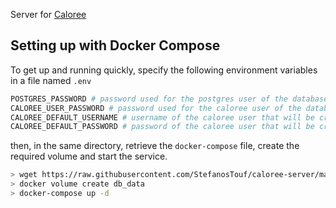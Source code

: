 Server for [Caloree](https://github.com/StefanosTouf/caloree-cli)

## Setting up with Docker Compose

To get up and running quickly, specify the following environment variables in a file named `.env`

```bash
POSTGRES_PASSWORD # password used for the postgres user of the database
CALOREE_USER_PASSWORD # password used for the caloree user of the database user
CALOREE_DEFAULT_USERNAME # username of the caloree user that will be created on startup
CALOREE_DEFAULT_PASSWORD # password of the caloree user that will be created on startup
```

then, in the same directory, retrieve the `docker-compose` file, create the required volume and start the service.

```bash
> wget https://raw.githubusercontent.com/StefanosTouf/caloree-server/master/docker/docker-compose.yml
> docker volume create db_data
> docker-compose up -d
```
